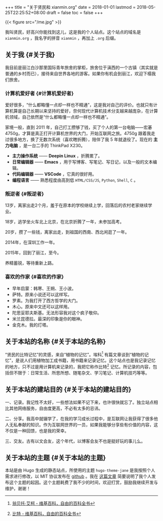 +++
title = "关于贤民和 xianmin.org"
date = 2018-01-01
lastmod = 2018-05-25T22:25:52+08:00
draft = false
toc = false
+++

{{< figure src="/me.jpg" >}}

我叫贤民，好高兴你能找到这儿，这是我的个人站点。这个站点的域名是 `xianmin.org` ，我名字的拼音 `xianmin` ，再加上 `.org` 后缀。


## 关于我 {#关于我}

我目前是丽江白沙那里国际青年旅舍的掌柜，旅舍位于滇西的一个古镇（其实就是普通的乡村而已），接待来自世界各地的游客。如果你有机会到丽江，欢迎下榻我们旅舍。


### 计算机爱好者 {#计算机爱好者}

爱好很多，“什么都略懂一点却一样也不精通”，这是我对自己的评价。也就只有计算机算是自己长期以来坚持的爱好，奈何现代计算机技术分支越来越庞杂，在计算机领域，自己依然是“什么都略懂一点却一样也不精通”。

家境一般，直到 2011 年，自己打工攒够了钱，买了个人的第一台电脑——宏碁4750g，才算是真正打开计算机世界的大门，开始互联网之旅。4750g 跟着我走过很多地方，换了无数次系统（喜欢瞎折腾），陪伴了我 5 年就退役了。现在的 **主力电脑** ，是一台二手的 ThinkPad X230。

-   **主力操作系统** —— **Deepin Linux** ，折腾累了。
-   **日常编辑器** —— **Emacs** ，用于写博客、写笔记、写日记，以及一般的文本编辑。
-   **代码编辑器** —— **VSCode** ，它真的很好用。
-   **编程语言** —— 熟悉程度由高到低 `HTML/CSS/JS`, `Python`, `Shell`, `C` 。


### 叛逆者 {#叛逆者}

13岁，离家出走2个月，羞于在原本的学校继续上学，回落后的农村老家继续学业。

18岁，逃学坐火车北上北京，在北京折腾了一年，未参加高考。

20岁，攒了一些钱，离家出走，到祖国的西南、西北闲逛了一年。

2014年，在深圳工作一年。

2015年，回到了丽江，至今。

养精蓄锐，等待重新上路。


### 喜欢的作家 {#喜欢的作家}

-   早年启蒙：韩寒、王朔、王小波。
-   萨特。原来小说还可以这样写。
-   罗素。为我打开了西方哲学的大门。
-   木心。原来中文还可以这样用。
-   陀思妥耶夫斯基。无法形容我对这个疯子敬仰。
-   米兰昆德拉。最深的印象是你的眼神。
-   金克木。我的灯塔。


## 关于本站的名称 {#关于本站的名称}

“贤民的比特记忆”的灵感，来自“植物的记忆”。埃科[^fn:1] 有篇文章谈到“植物的记忆”，是说人们用植物加工成书籍，用书籍来记录记忆。这个站点也是我记录记忆的地方，只不过是用计算机来记录的，我把它称作比特[^fn:2] 记忆。所记录的内容，包括但不限于：日常生活、所思所想、随笔杂文、学习笔记、计算机技巧等等。


## 关于本站的建站目的 {#关于本站的建站目的}

一、记录。我记性不太好，一些想法如果不记下来，也许很快就忘了。独立站点相比其他网络服务，自由度更高，不必有太多的忌讳。

二、分享。我高中就辍学了，在我的学习成长过程中，是互联网让我获得了很多他人无私奉献的知识。作为互联网世界的一员，如果我能够分享些有价值的内容，这不仅是一种回馈，也是我的荣幸。

三、交友。古有以文会友，这个年代，以博客会友不也是挺好玩的事儿么。


## 关于本站的主题 {#关于本站的主题}

本站是由 Hugo 生成的静态站点，所使用的主题 `hugo-theme-jane` 是我按照个人需求进行修改，以 MIT 协议发布在 [github](https://github.com/xianmin/hugo-theme-jane) 。我在 [这篇文章](http://www.xianmin.org/post/hugo-theme-jane-publish/) 简要说明了我个人发布这个主题的起因。这个主题耗费了我不少的时间，欢迎打赏，鼓励我继续开发与维护，谢谢！

[^fn:1]: [翁贝托·艾柯 - 维基百科，自由的百科全书](https://zh.wikipedia.org/zh-hans/%E7%BF%81%E8%B4%9D%E6%89%98%C2%B7%E5%9F%83%E5%8F%AF)
[^fn:2]: [比特 - 维基百科，自由的百科全书](https://zh.wikipedia.org/wiki/%E4%BD%8D%E5%85%83)

